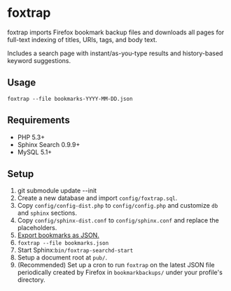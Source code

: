 # foxtrap

foxtrap imports Firefox bookmark backup files and downloads all pages for full-text indexing of titles, URIs, tags, and body text.

Includes a search page with instant/as-you-type results and history-based keyword suggestions.

## Usage

`foxtrap --file bookmarks-YYYY-MM-DD.json`

## Requirements

* PHP 5.3+
* Sphinx Search 0.9.9+
* MySQL 5.1+

## Setup

1. git submodule update --init
1. Create a new database and import `config/foxtrap.sql`.
1. Copy `config/config-dist.php` to `config/config.php` and customize `db` and `sphinx` sections.
1. Copy `config/sphinx-dist.conf` to `config/sphinx.conf` and replace the placeholders.
1. [Export bookmarks as JSON.](http://support.mozilla.com/en-US/kb/Backing%20up%20and%20restoring%20bookmarks#w_manual-backup)
1. `foxtrap --file bookmarks.json`
1. Start Sphinx:`bin/foxtrap-searchd-start`
1. Setup a document root at `pub/`.
1. (Recommended) Set up a cron to run `foxtrap` on the latest JSON file periodically created by Firefox in `bookmarkbackups/` under your profile's directory.
